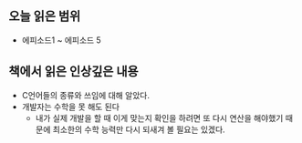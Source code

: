 ## 오늘 읽은 범위

- 에피소드1 ~ 에피소드 5

## 책에서 읽은 인상깊은 내용

- C언어들의 종류와 쓰임에 대해 알았다.
- 개발자는 수학을 못 해도 된다
  - 내가 실제 개발을 할 때 이게 맞는지 확인을 하려면 또 다시 연산을 해야했기 때문에 최소한의 수학 능력만 다시 되새겨 볼 필요는 있겠다.
